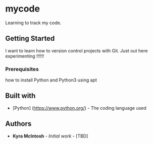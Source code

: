 # mycode 
Learning to track my code.
## Getting Started
I want to learn how to version control projects with Git. Just out here experimenting !!!!!!
### Prerequisites
how to install Python and Python3 using apt 
## Built with
* [Python] (https://www.python.org/) - The coding language used
## Authors
* **Kyra McIntosh** - *Initial work* - [TBD]
